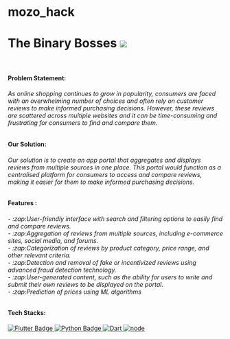 # mozo_hack

<h1>The Binary Bosses
 <img src="https://media.giphy.com/media/hvRJCLFzcasrR4ia7z/giphy.gif" width="30px"/>
</h1>
<br>
<h4 >
 Problem Statement:
</h4>

<h6>
As online shopping continues to grow in popularity, consumers are
faced with an overwhelming number of choices and often rely on customer reviews to make
informed purchasing decisions. However, these reviews are scattered across multiple
websites and it can be time-consuming and frustrating for consumers to find and compare
them.
</h6>

<h4 >
 <h4 >

Our Solution:

</h4>



<h6>

Our solution is to create an app portal that aggregates and displays reviews from multiple sources in one place. This portal would function as a centralised platform for consumers to access and compare reviews, making it easier for them to make informed purchasing decisions.

</h6>



<h4 >
 Features :
</h4>

<h6>
- :zap:User-friendly interface with search and filtering options to easily find and compare
reviews.
<br>
- :zap:Aggregation of reviews from multiple sources, including e-commerce sites, social
media, and forums.
<br>
- :zap:Categorization of reviews by product category, price range, and other relevant
criteria.
<br>
- :zap:Detection and removal of fake or incentivized reviews using advanced fraud
detection technology.
<br>
- :zap:User-generated content, such as the ability for users to write and submit their own
reviews to be displayed on the portal.
<br>
- :zap:Prediction of prices using ML algorithms
<br>
</h6>

<h4 >
 Tech Stacks:
</h4>



<div id="badges">
  <a href="#">
    <img src="https://cdn-icons-png.flaticon.com/512/2882/2882487.png" alt="Flutter Badge" style="width:50px; height:50px/>
  </a>
  <br>
  <a href="#">
    <img src="https://cdn-icons-png.flaticon.com/512/5968/5968350.png" alt="Python Badge" style="width:50px; height:50px/>
  </a>
  <br>
  <a href="#">
    <img src="https://avatars.githubusercontent.com/u/1609975?s=280&v=4" alt="Dart" style="width:50px; height:50px/>
  </a>
  <br>
  <a href="#">
    <img src="https://cdn-icons-png.flaticon.com/512/5968/5968322.png" alt="node" style="width:50px; height:50px/>
  </a>
 <br>
  <a href="#">
    <img src="https://raw.githubusercontent.com/devicons/devicon/master/icons/nodejs/nodejs-original-wordmark.svg" alt="node" style="width:50px; height:50px/>
  </a>
                                 
  
</div>

